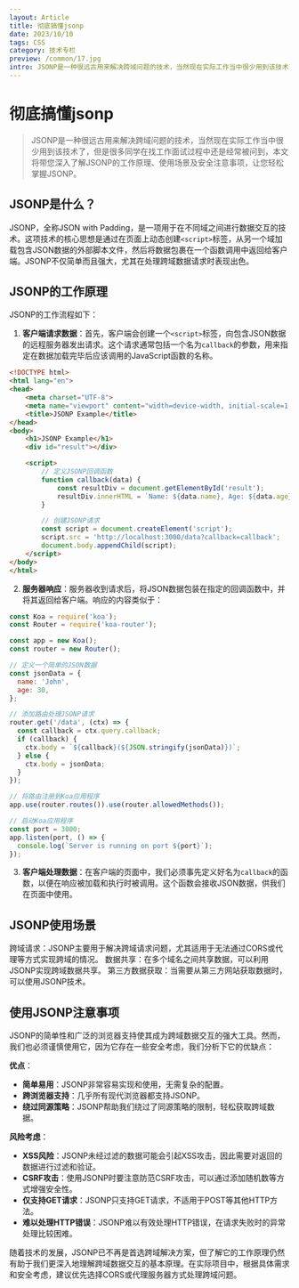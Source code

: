 ```yaml
---
layout: Article
title: 彻底搞懂jsonp
date: 2023/10/10
tags: CSS
category: 技术专栏
preview: /common/17.jpg
intro: JSONP是一种很远古用来解决跨域问题的技术，当然现在实际工作当中很少用到该技术了，但是很多同学在找工作面试过程中还是经常被问到，本文将带您深入了解JSONP的工作原理、使用场景及安全注意事项，让您轻松掌握JSONP。
---
```


# 彻底搞懂jsonp

>JSONP是一种很远古用来解决跨域问题的技术，当然现在实际工作当中很少用到该技术了，但是很多同学在找工作面试过程中还是经常被问到，本文将带您深入了解JSONP的工作原理、使用场景及安全注意事项，让您轻松掌握JSONP。

## JSONP是什么？

JSONP，全称JSON with Padding，是一项用于在不同域之间进行数据交互的技术。这项技术的核心思想是通过在页面上动态创建`<script>`标签，从另一个域加载包含JSON数据的外部脚本文件，然后将数据包裹在一个函数调用中返回给客户端。JSONP不仅简单而且强大，尤其在处理跨域数据请求时表现出色。

## JSONP的工作原理

JSONP的工作流程如下：

1. **客户端请求数据**：首先，客户端会创建一个`<script>`标签，向包含JSON数据的远程服务器发出请求。这个请求通常包括一个名为`callback`的参数，用来指定在数据加载完毕后应该调用的JavaScript函数的名称。

```html
<!DOCTYPE html>
<html lang="en">
<head>
    <meta charset="UTF-8">
    <meta name="viewport" content="width=device-width, initial-scale=1.0">
    <title>JSONP Example</title>
</head>
<body>
    <h1>JSONP Example</h1>
    <div id="result"></div>

    <script>
        // 定义JSONP回调函数
        function callback(data) {
            const resultDiv = document.getElementById('result');
            resultDiv.innerHTML = `Name: ${data.name}, Age: ${data.age}`;
        }

        // 创建JSONP请求
        const script = document.createElement('script');
        script.src = 'http://localhost:3000/data?callback=callback';
        document.body.appendChild(script);
    </script>
</body>
</html>
```

2. **服务器响应**：服务器收到请求后，将JSON数据包装在指定的回调函数中，并将其返回给客户端。响应的内容类似于：

```javascript
const Koa = require('koa');
const Router = require('koa-router');

const app = new Koa();
const router = new Router();

// 定义一个简单的JSON数据
const jsonData = {
  name: 'John',
  age: 30,
};

// 添加路由处理JSONP请求
router.get('/data', (ctx) => {
  const callback = ctx.query.callback;
  if (callback) {
    ctx.body = `${callback}(${JSON.stringify(jsonData)})`;
  } else {
    ctx.body = jsonData;
  }
});

// 将路由注册到Koa应用程序
app.use(router.routes()).use(router.allowedMethods());

// 启动Koa应用程序
const port = 3000;
app.listen(port, () => {
  console.log(`Server is running on port ${port}`);
});

```

3. **客户端处理数据**：在客户端的页面中，我们必须事先定义好名为`callback`的函数，以便在响应被加载和执行时被调用。这个函数会接收JSON数据，供我们在页面中使用。

## JSONP使用场景

跨域请求：JSONP主要用于解决跨域请求问题，尤其适用于无法通过CORS或代理等方式实现跨域的情况。
数据共享：在多个域名之间共享数据，可以利用JSONP实现跨域数据共享。
第三方数据获取：当需要从第三方网站获取数据时，可以使用JSONP技术。

## 使用JSONP注意事项

JSONP的简单性和广泛的浏览器支持使其成为跨域数据交互的强大工具。然而，我们也必须谨慎使用它，因为它存在一些安全考虑，我们分析下它的优缺点：

**优点**：

- **简单易用**：JSONP非常容易实现和使用，无需复杂的配置。
- **跨浏览器支持**：几乎所有现代浏览器都支持JSONP。
- **绕过同源策略**：JSONP帮助我们绕过了同源策略的限制，轻松获取跨域数据。

**风险考虑**：

- **XSS风险**：JSONP未经过滤的数据可能会引起XSS攻击，因此需要对返回的数据进行过滤和验证。
- **CSRF攻击**：使用JSONP时要注意防范CSRF攻击，可以通过添加随机数等方式增强安全性。
- **仅支持GET请求**：JSONP只支持GET请求，不适用于POST等其他HTTP方法。
- **难以处理HTTP错误**：JSONP难以有效处理HTTP错误，在请求失败时的异常处理比较困难。

随着技术的发展，JSONP已不再是首选跨域解决方案，但了解它的工作原理仍然有助于我们更深入地理解跨域数据交互的基本原理。在实际项目中，根据具体需求和安全考虑，建议优先选择CORS或代理服务器方式处理跨域问题。
